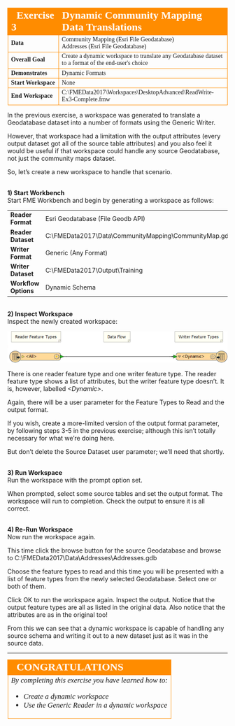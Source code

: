 <!--Exercise Section-->


<table style="border-spacing: 0px;border-collapse: collapse;font-family:serif">
<tr>
<td style="vertical-align:middle;background-color:darkorange;border: 2px solid darkorange">
<i class="fa fa-cogs fa-lg fa-pull-left fa-fw" style="color:white;padding-right: 12px;vertical-align:text-top"></i>
<span style="color:white;font-size:x-large;font-weight: bold">Exercise 3</span>
</td>
<td style="border: 2px solid darkorange;background-color:darkorange;color:white">
<span style="color:white;font-size:x-large;font-weight: bold">Dynamic Community Mapping Data Translations</span>
</td>
</tr>

<tr>
<td style="border: 1px solid darkorange; font-weight: bold">Data</td>
<td style="border: 1px solid darkorange">Community Mapping (Esri File Geodatabase)<br>Addresses (Esri File Geodatabase)</td>
</tr>

<tr>
<td style="border: 1px solid darkorange; font-weight: bold">Overall Goal</td>
<td style="border: 1px solid darkorange">Create a dynamic workspace to translate any Geodatabase dataset to a format of the end-user's choice</td>
</tr>

<tr>
<td style="border: 1px solid darkorange; font-weight: bold">Demonstrates</td>
<td style="border: 1px solid darkorange">Dynamic Formats</td>
</tr>

<tr>
<td style="border: 1px solid darkorange; font-weight: bold">Start Workspace</td>
<td style="border: 1px solid darkorange">None</td>
</tr>

<tr>
<td style="border: 1px solid darkorange; font-weight: bold">End Workspace</td>
<td style="border: 1px solid darkorange">C:\FMEData2017\Workspaces\DesktopAdvanced\ReadWrite-Ex3-Complete.fmw</td>
</tr>

</table>


In the previous exercise, a workspace was generated to translate a Geodatabase dataset into a number of formats using the Generic Writer.

However, that workspace had a limitation with the output attributes (every output dataset got all of the source table attributes) and you also feel it would be useful if that workspace could handle any source Geodatabase, not just the community maps dataset.

So, let’s create a new workspace to handle that scenario.


<br>**1) Start Workbench**
<br>Start FME Workbench and begin by generating a workspace as follows:

<table style="border: 0px">

<tr>
<td style="font-weight: bold">Reader Format</td>
<td style="">Esri Geodatabase (File Geodb API)</td>
</tr>

<tr>
<td style="font-weight: bold">Reader Dataset</td>
<td style="">C:\FMEData2017\Data\CommunityMapping\CommunityMap.gdb</td>
</tr>

<tr>
<td style="font-weight: bold">Writer Format</td>
<td style="">Generic (Any Format)</td>
</tr>

<tr>
<td style="font-weight: bold">Writer Dataset</td>
<td style="">C:\FMEData2017\Output\Training</td>
</tr>

<tr>
<td style="font-weight: bold">Workflow Options</td>
<td style="">Dynamic Schema</td>
</tr>

</table>


<br>**2) Inspect Workspace**
<br>Inspect the newly created workspace:

![](./Images/4.212.Ex3.InitialWorkspace.png)

There is one reader feature type and one writer feature type. The reader feature type shows a list of attributes, but the writer feature type doesn’t. It is, however, labelled *&lt;Dynamic&gt;*.

Again, there will be a user parameter for the Feature Types to Read and the output format.

If you wish, create a more-limited version of the output format parameter, by following steps 3-5 in the previous exercise; although this isn’t totally necessary for what we’re doing here.

But don’t delete the Source Dataset user parameter; we’ll need that shortly.


<br>**3) Run Workspace**
<br>Run the workspace with the prompt option set.

When prompted, select some source tables and set the output format. The workspace will run to completion. Check the output to ensure it is all correct.


<br>**4) Re-Run Workspace**
<br>Now run the workspace again.

This time click the browse button for the source Geodatabase and browse to C:\FMEData2017\Data\Addresses\Addresses.gdb

Choose the feature types to read and this time you will be presented with a list of feature types from the newly selected Geodatabase. Select one or both of them.

Click OK to run the workspace again. Inspect the output. Notice that the output feature types are all as listed in the original data. Also notice that the attributes are as in the original too!

From this we can see that a dynamic workspace is capable of handling any source schema and writing it out to a new dataset just as it was in the source data.

---

<!--Exercise Congratulations Section--> 

<table style="border-spacing: 0px">
<tr>
<td style="vertical-align:middle;background-color:darkorange;border: 2px solid darkorange">
<i class="fa fa-thumbs-o-up fa-lg fa-pull-left fa-fw" style="color:white;padding-right: 12px;vertical-align:text-top"></i>
<span style="color:white;font-size:x-large;font-weight: bold;font-family:serif">CONGRATULATIONS</span>
</td>
</tr>

<tr>
<td style="border: 1px solid darkorange">
<span style="font-family:serif; font-style:italic; font-size:larger">
By completing this exercise you have learned how to:
<ul><li>Create a dynamic workspace</li>
<li>Use the Generic Reader in a dynamic workspace</li></ul>
</span>
</td>
</tr>
</table>
